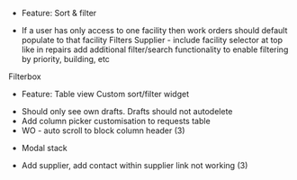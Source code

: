 * Feature: Sort & filter
- If a user has only access to one facility then work orders should default populate to that facility
Filters
Supplier - include facility selector at top like in repairs
add additional filter/search functionality to enable filtering by priority, building, etc

Filterbox
* Feature: Table view
Custom sort/filter widget
- Should only see own drafts. Drafts should not autodelete
- Add column picker customisation to requests table
- WO - auto scroll to block column header (3)

* Modal stack
- Add supplier, add contact within supplier link not working (3)
